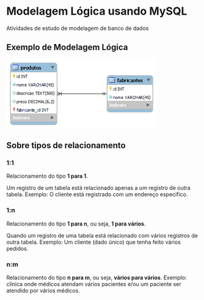 # Modelagem Lógica usando MySQL
 Atividades de estudo de modelagem de banco de dados

## Exemplo de Modelagem Lógica

![Modelo lógico do sistema de Vendas](modelo-logico-vendas.png)


## Sobre tipos de relacionamento

### 1:1
Relacionamento do tipo **1 para 1**.

Um registro de um tabela está relacionado apenas a um registro de outra tabela.
Exemplo: O cliente está registrado com um endereço específico.

### 1:n
Relacionamento do tipo **1 para n**, ou seja, **1 para vários**.

Quando um registro de uma tabela está relacionado com vários registros de outra tabela. 
Exemplo: Um cliente (dado único) que tenha feito vários pedidos. 

### n:m
Relacionamento do tipo **n para m**, ou seja, **vários para vários**.
Exemplo: clínica onde médicos atendam vários pacientes e/ou um paciente ser atendido por vários médicos.
